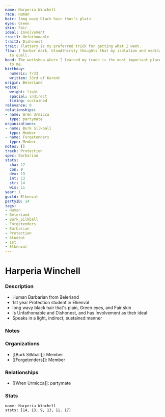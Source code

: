 ```yaml
---
name: Harperia Winchell
race: Human
hair: long wavy black hair that's plain
eyes: Green
skin: Fair
ideal: Involvement
trait1: Unfathomable
trait2: Dishonest
trait: Flattery is my preferred trick for getting what I want.
flaw: I harbor dark, bloodthirsty thoughts that my isolation and meditation failed
  to quell.
bond: The workshop where I learned my trade is the most important place in the world
  to me.
birthday:
  numeric: 7/33
  written: 33rd of Korent
origin: Beleriand
voice:
  weight: light
  spacial: indirect
  timing: sustained
relevance: 0
relationships:
- name: Wren Urmicca
  type: partymate
organizations:
- name: Burk Silkball
  type: Member
- name: Forgetenders
  type: Member
notes: []
track: Protection
spec: Barbarian
stats:
  cha: 17
  con: 9
  dex: 13
  int: 13
  str: 14
  wis: 11
year: 1
guild: Elkenval
partyID: 14
tags:
- Human
- Beleriand
- Burk_Silkball
- Forgetenders
- Barbarian
- Protection
- Student
- 1st
- Elkenval
---
```

# Harperia Winchell
### Description
- Human Barbarian from Beleriand
- 1st year Protection student in Elkenval
- long wavy black hair that's plain, Green eyes, and Fair skin
- Is Unfathomable and Dishonest, and has Involvement as their ideal
- Speaks in a light, indirect, sustained manner

### Notes

### Organizations
- [[Burk Silkball]]: Member
- [[Forgetenders]]: Member

### Relationships
- [[Wren Urmicca]]: partymate

### Stats
```statblock
name: Harperia Winchell
stats: [14, 13, 9, 13, 11, 17]
```